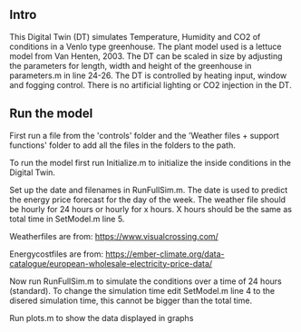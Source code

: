 ## Intro
This Digital Twin (DT) simulates Temperature, Humidity and CO2 of conditions in a Venlo type greenhouse. 
The plant model used is a lettuce model from Van Henten, 2003. The DT can be scaled in size by adjusting the parameters
for length, width and height of the greenhouse in parameters.m in line 24-26. The DT is controlled by heating input, window and fogging control. 
There is no artificial lighting or CO2 injection in the DT.

## Run the model
First run a file from the 'controls' folder and the 'Weather files + support functions' folder to add all the files in the folders to the path. 

To run the model first run Initialize.m to initialize the inside conditions in the Digital Twin.

Set up the date and filenames in RunFullSim.m. The date is used to predict the energy price forecast for the day of the week. 
The weather file should be hourly for 24 hours or hourly for x hours. X hours should be the same as total time in SetModel.m line 5. 

Weatherfiles are from: https://www.visualcrossing.com/

Energycostfiles are from: https://ember-climate.org/data-catalogue/european-wholesale-electricity-price-data/

Now run RunFullSim.m to simulate the conditions over a time of 24 hours (standard).
To change the simulation time edit SetModel.m line 4 to the disered simulation time, this cannot be bigger than the total time.

Run plots.m to show the data displayed in graphs 


